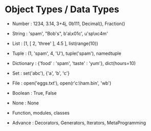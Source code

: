 # Object Types / Data Types

- Number : 1234, 3.14, 3+4j, 0b111, Decimal(), Fraction()
- String : 'spam', "Bob's", b'a\x01c', u'sp\xc4m'
- List : [1, [ 2, 'three' ], 4.5 ], list(range(10))
- Tuple : (1, 'spam', 4, 'U'), tuple('spam'), namedtuple
- Dictionary : {'food' : 'spam', 'taste' : 'yum'}, dict(hours=10)

- Set : set('abc'), {'a', 'b', 'c'}

- File : open('eggs.txt'), open(r'c:\ham.bin', 'wb')

- Boolean : True, False

- None : None

- Function, modules, classes

- Advance : Decorators, Generators, Iterators, MetaProgramming